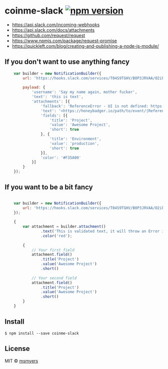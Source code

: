 # coinme-slack  [![npm version](https://badge.fury.io/js/coinme-slack.svg)](https://badge.fury.io/js/coinme-slack)

* https://api.slack.com/incoming-webhooks
* https://api.slack.com/docs/attachments
* https://github.com/request/request
* https://www.npmjs.com/package/request-promise
* https://quickleft.com/blog/creating-and-publishing-a-node-js-module/


## If you don't want to use anything fancy

```javascript
    var builder = new NotificationBuilder({
        url: 'https://hooks.slack.com/services/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',
        
        payload: {
            'username': 'Say my name again, mother fucker',
            'text': 'this is text',
            'attachments': [{
                'fallback': 'ReferenceError - UI is not defined: https://honeybadger.io/path/to/event/',
                'text': '<https://honeybadger.io/path/to/event/|ReferenceError> - UI is not defined',
                'fields': [{
                    'title': 'Project',
                    'value': 'Awesome Project',
                    'short': true
                }, {
                    'title': 'Environment',
                    'value': 'production',
                    'short': true
                }],
                'color': '#F35A00'
            }]
        }
    });
```

## If you want to be a bit fancy

```javascript

    var builder = new NotificationBuilder({
        url: 'https://hooks.slack.com/services/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'
    });
    
    {
        var attachment = builder.attachment()
                .text('This is validated text, it will throw an Error if not a string')
                .color('red');
                
        {
            // Your first field
            attachment.field()
                .title('Project')
                .value('Awesome Project')
                .short()
                
            // Your second field
            attachment.field()
                .title('Project')
                .value('Awesome Project')
                .short()
        }
    }

```

## Install

```
$ npm install --save coinme-slack
```

## License

MIT © [msmyers](https://github.com/msmyers)
